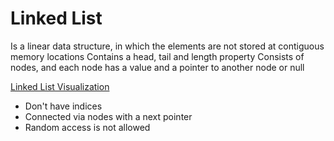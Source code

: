 # Linked List

Is a linear data structure, in which the elements are not stored at contiguous memory locations
Contains a head, tail and length property
Consists of nodes, and each node has a value and a pointer to another node or null

[Linked List Visualization](https://visualgo.net/en/list)

- Don't have indices
- Connected via nodes with a next pointer
- Random access is not allowed
